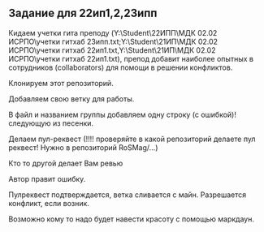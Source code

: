 ## Задание для 22ип1,2,23ипп

Кидаем учетки гита преподу (Y:\Student\22ИПП\МДК 02.02 ИСРПО\учетки гитхаб 23ипп.txt;Y:\Student\21ИП\МДК 02.02 ИСРПО\учетки гитхаб 22ип1.txt,Y:\Student\21ИП\МДК 02.02 ИСРПО\учетки гитхаб 22ип1.txt), препод добавит наиболее опытных в сотрудников (collaborators) для помощи в решении конфликтов.

Клонируем этот репозиторий.

Добавляем свою ветку для работы.

В файл и названием группы добавляем одну строку (с ошибкой)! следующую из песенки. 

Делаем пул-реквест (!!!! проверяйте в какой репозиторий делаете пул реквест! Нужно в репозиторий RoSMag/...)

Кто то другой делает Вам ревью

Автор правит ошибку.

Пулреквест подтверждается, ветка сливается с майн. Разрешается конфликт, если возник.

Возможно кому то надо будет навести красоту с помощью маркдаун.
